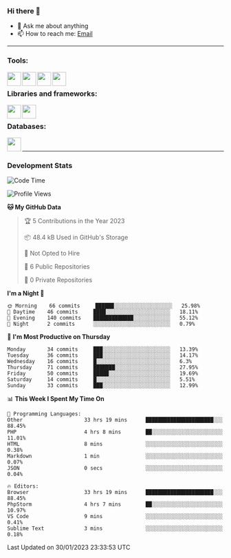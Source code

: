 ### Hi there 👋

- 💬 Ask me about anything
- 📫 How to reach me: [Email]

---

### Tools:
<img align='left' height="32" width="32" src="https://cdn.jsdelivr.net/npm/simple-icons@4.8.0/icons/phpstorm.svg" />
<img align='left' height="32" width="32" src="https://cdn.jsdelivr.net/npm/simple-icons@4.8.0/icons/sublimetext.svg" />
<img align='left' height="32" width="32" src="https://cdn.jsdelivr.net/npm/simple-icons@4.8.0/icons/laragon.svg" />
<img align='left' height="32" width="32" src="https://cdn.jsdelivr.net/npm/simple-icons@4.8.0/icons/xampp.svg" />
<br>

### Libraries and frameworks:
<img align='left' height="32" width="32" src="https://cdn.jsdelivr.net/npm/simple-icons@4.8.0/icons/laravel.svg" />
<img align='left' height="32" width="32" src="https://cdn.jsdelivr.net/npm/simple-icons@4.8.0/icons/jquery.svg" />
<br>

### Databases:
<img align='left' height="32" width="32" src="https://cdn.jsdelivr.net/npm/simple-icons@4.8.0/icons/mysql.svg" />
<br>

---
### Development Stats
<!--START_SECTION:waka-->
![Code Time](http://img.shields.io/badge/Code%20Time-856%20hrs%2029%20mins-blue)

![Profile Views](http://img.shields.io/badge/Profile%20Views-1-blue)

**🐱 My GitHub Data** 

> 🏆 5 Contributions in the Year 2023
 > 
> 📦 48.4 kB Used in GitHub's Storage 
 > 
> 🚫 Not Opted to Hire
 > 
> 📜 6 Public Repositories 
 > 
> 🔑 0 Private Repositories  
 > 
**I'm a Night 🦉** 

```text
🌞 Morning    66 commits     ██████░░░░░░░░░░░░░░░░░░░   25.98% 
🌆 Daytime    46 commits     ████░░░░░░░░░░░░░░░░░░░░░   18.11% 
🌃 Evening    140 commits    █████████████░░░░░░░░░░░░   55.12% 
🌙 Night      2 commits      ░░░░░░░░░░░░░░░░░░░░░░░░░   0.79%

```
📅 **I'm Most Productive on Thursday** 

```text
Monday       34 commits     ███░░░░░░░░░░░░░░░░░░░░░░   13.39% 
Tuesday      36 commits     ███░░░░░░░░░░░░░░░░░░░░░░   14.17% 
Wednesday    16 commits     █░░░░░░░░░░░░░░░░░░░░░░░░   6.3% 
Thursday     71 commits     ███████░░░░░░░░░░░░░░░░░░   27.95% 
Friday       50 commits     █████░░░░░░░░░░░░░░░░░░░░   19.69% 
Saturday     14 commits     █░░░░░░░░░░░░░░░░░░░░░░░░   5.51% 
Sunday       33 commits     ███░░░░░░░░░░░░░░░░░░░░░░   12.99%

```


📊 **This Week I Spent My Time On** 

```text
💬 Programming Languages: 
Other                    33 hrs 19 mins      ██████████████████████░░░   88.45% 
PHP                      4 hrs 8 mins        ██░░░░░░░░░░░░░░░░░░░░░░░   11.01% 
HTML                     8 mins              ░░░░░░░░░░░░░░░░░░░░░░░░░   0.38% 
Markdown                 1 min               ░░░░░░░░░░░░░░░░░░░░░░░░░   0.07% 
JSON                     0 secs              ░░░░░░░░░░░░░░░░░░░░░░░░░   0.04%

🔥 Editors: 
Browser                  33 hrs 19 mins      ██████████████████████░░░   88.45% 
PhpStorm                 4 hrs 7 mins        ██░░░░░░░░░░░░░░░░░░░░░░░   10.97% 
VS Code                  9 mins              ░░░░░░░░░░░░░░░░░░░░░░░░░   0.41% 
Sublime Text             3 mins              ░░░░░░░░░░░░░░░░░░░░░░░░░   0.18%

```


 Last Updated on 30/01/2023 23:33:53 UTC
<!--END_SECTION:waka-->

[huyviet]: https://huyviet.vn/
[EMAIl]: https://mail.google.com/mail/u/0/?fs=1&tf=cm&source=mailto&to=huynguyenviet0110@gmail.com
